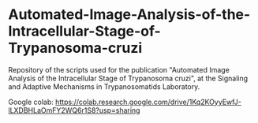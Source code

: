 # Automated-Image-Analysis-of-the-Intracellular-Stage-of-Trypanosoma-cruzi
Repository of the scripts used for the publication "Automated Image Analysis of the Intracellular Stage of Trypanosoma cruzi", at the Signaling and Adaptive Mechanisms in Trypanosomatids Laboratory.

Google colab: https://colab.research.google.com/drive/1Kq2KOyyEwfJ-lLXDBHLaOmFY2WQ6r1S8?usp=sharing
